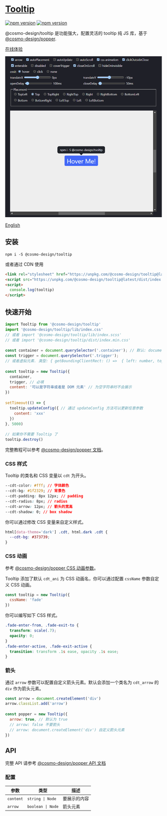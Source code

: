 # [Tooltip](https://cosmo-design.github.io/tooltip/)

[![npm version](https://img.shields.io/npm/v/@cosmo-design/tooltip?logo=npm)](https://github.com/cosmo-design/tooltip) 
[![npm version](https://img.shields.io/bundlephobia/minzip/@cosmo-design/tooltip)](https://github.com/cosmo-design/tooltip)

@cosmo-design/tooltip 是功能强大，配置灵活的 tooltip 纯 JS 库，基于 [@cosmo-design/popper](https://github.com/cosmo-design/popper).

[在线体验](https://cosmo-design.github.io/tooltip/)

[![@cosmo-design/tooltip](./demo/p.png)](https://cosmo-design.github.io/tooltip/)

[English](./README_zh.md)

## 安装

```
npm i -S @cosmo-design/tooltip
```

或者通过 CDN 使用

```html
<link rel="stylesheet" href="https://unpkg.com/@cosmo-design/tooltip@latest/dist/index.min.css">
<script src="https://unpkg.com/@cosmo-design/tooltip@latest/dist/index.min.js"></script>
<script>
  console.log(tooltip)
</script>
```

## 快速开始

```js
import Tooltip from '@cosmo-design/tooltip'
import '@cosmo-design/tooltip/lib/index.css'
// 或者 import '@cosmo-design/tooltip/lib/index.scss'
// 或者 import '@cosmo-design/tooltip/dist/index.min.css'

const container = document.querySelector('.container'); // 默认: document.body
const trigger = document.querySelector('.trigger'); 
// 或者虚拟元素. 类型: { getBoundingClientRect: () =>  { left: number, top: number, width: number, height: number } }

const tooltip = new Tooltip({
  container,
  trigger, // 必填
  content: '可以是字符串或者是 DOM 元素' // 为空字符串时不会展示
})

setTimeout(() => {
  tooltip.updateConfig({ // 通过 updateConfig 方法可以更新任意参数
    content: 'xxx'
  })
}, 5000)

// 如果你不需要 Tooltip 了
tooltip.destroy()
```

完整教程可以参考 [@cosmo-design/popper 文档](https://github.com/cosmo-design/popper/blob/main/README_zh.md)。

### CSS 样式

Tooltip 的类名和 CSS 变量以 `cdt` 为开头。

```css
--cdt-color: #fff; // 字体颜色
--cdt-bg: #1f2329; // 背景色
--cdt-padding: 8px 12px; // padding
--cdt-radius: 8px; // radius
--cdt-arrow: 12px; // 箭头的宽高
--cdt-shadow: 0; // box shadow
```

你可以通过修改 CSS 变量来自定义样式。

```css
html[data-theme='dark'] .cdt, html.dark .cdt {
  --cdt-bg: #373739;
}
```

### CSS 动画

参考 [@cosmo-design/popper CSS 动画参数](https://github.com/cosmo-design/popper/blob/main/README_zh.md#css-%E5%8A%A8%E7%94%BB)。

Tooltip 添加了默认 `cdt_ani` 为 CSS 动画名，你可以通过配置 `cssName` 参数自定义 CSS 动画。

```js
const tooltip = new Tooltip({
  cssName: 'fade'
})
```

你可以编写如下 CSS 样式。

```css
.fade-enter-from, .fade-exit-to {
  transform: scale(.7);
  opacity: 0;
}
.fade-enter-active, .fade-exit-active {
  transition: transform .1s ease, opacity .1s ease;
}
```

### 箭头

通过 `arrow` 参数可以配置自定义箭头元素。默认会添加一个类名为 `cdt_arrow` 的 `div` 作为箭头元素。

```js
const arrow = document.createElement('div')
arrow.classList.add('arrow')

const popper = new Tooltip({
  arrow: true, // 默认为 true
  // arrow: false 不要箭头
  // arrow: document.createElement('div') 自定义箭头元素
})
```

## API

完整 API 请参考 [@cosmo-design/popper API 文档](https://github.com/cosmo-design/popper/blob/main/README_zh.md)

### 配置

| 参数 | 类型 | 描述 |
| -- | -- | -- |
| `content` | `string \| Node` | 要展示的内容 |
| `arrow` | `boolean \| Node` | 箭头元素 |
